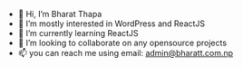 - 👋 Hi, I’m Bharat Thapa
- 👀 I’m mostly interested in WordPress and ReactJS
- 🌱 I’m currently learning ReactJS
- 💞️ I’m looking to collaborate on any opensource projects
- 📫 you can reach me using email: admin@bharatt.com.np

<!---
wpbt/wpbt is a ✨ special ✨ repository because its `README.md` (this file) appears on your GitHub profile.
You can click the Preview link to take a look at your changes.
--->
